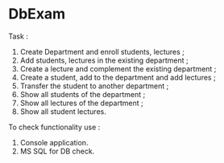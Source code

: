 # DbExam
Task :
1. Create Department and enroll students, lectures ;
2. Add students, lectures in the existing department ;
3. Create a lecture and complement the existing department ;
4. Create a student, add to the department and add lectures ;
5. Transfer the student to another department ;
6. Show all students of the department ;
7. Show all lectures of the department ;
8. Show all student lectures.

To check functionality use :
1. Console application.
2. MS SQL for DB check.
